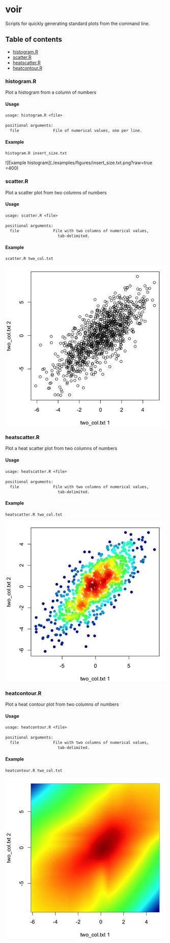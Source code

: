 voir
====

Scripts for quickly generating standard plots from the command line.

## Table of contents
* [histogram.R](#histogramr)
* [scatter.R](#scatterr)
* [heatscatter.R](#heatscatterr)
* [heatcontour.R](#heatcontourr)

### histogram.R

Plot a histogram from a column of numbers

#### Usage
```
usage: histogram.R <file>

positional arguments:
  file               File of numerical values, one per line.
```

#### Example
```
histogram.R insert_size.txt
```
![Example histogram](./examples/figures/insert_size.txt.png?raw=true =400)

### scatter.R

Plot a scatter plot from two columns of numbers

#### Usage
```
usage: scatter.R <file>

positional arguments:
  file               File with two columns of numerical values,
                       tab-delimited.
```

#### Example
```
scatter.R two_col.txt
```
![Example scatter plot](examples/figures/two_col.txt.png?raw=true "Example scatter plot")

### heatscatter.R

Plot a heat scatter plot from two columns of numbers

#### Usage
```
usage: heatscatter.R <file>

positional arguments:
  file               File with two columns of numerical values,
                       tab-delimited.
```

#### Example
```
heatscatter.R two_col.txt
```
![Example heat scatter plot](examples/figures/two_col.txt.heatscatter.png?raw=true "Example heat scatter plot")

### heatcontour.R

Plot a heat contour plot from two columns of numbers

#### Usage
```
usage: heatcontour.R <file>

positional arguments:
  file               File with two columns of numerical values,
                       tab-delimited.
```

#### Example
```
heatcontour.R two_col.txt
```
![Example heat contour plot](examples/figures/two_col.txt.heatcontour.png?raw=true "Example heat contour plot")